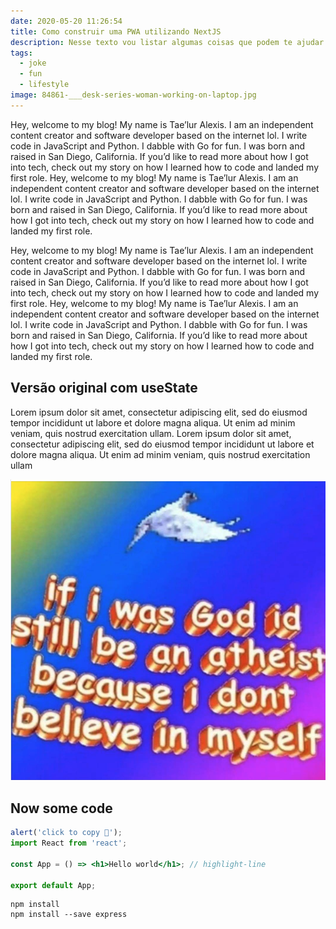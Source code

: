 ```yaml
---
date: 2020-05-20 11:26:54
title: Como construir uma PWA utilizando NextJS
description: Nesse texto vou listar algumas coisas que podem te ajudar nessa difícil (mas não impossível) missão de se atualizar no mundo de Desenvolvimento 😋
tags:
  - joke
  - fun
  - lifestyle
image: 84861-___desk-series-woman-working-on-laptop.jpg
---
```


Hey, welcome to my blog! My name is Tae’lur Alexis. I am an independent content creator and software developer based on the internet lol. I write code in JavaScript and Python. I dabble with Go for fun. I was born and raised in San Diego, California. If you’d like to read more about how I got into tech, check out my story on how I learned how to code and landed my first role. Hey, welcome to my blog! My name is Tae’lur Alexis. I am an independent content creator and software developer based on the internet lol. I write code in JavaScript and Python. I dabble with Go for fun. I was born and raised in San Diego, California. If you’d like to read more about how I got into tech, check out my story on how I learned how to code and landed my first role.

Hey, welcome to my blog! My name is Tae’lur Alexis. I am an independent content creator and software developer based on the internet lol. I write code in JavaScript and Python. I dabble with Go for fun. I was born and raised in San Diego, California. If you’d like to read more about how I got into tech, check out my story on how I learned how to code and landed my first role. Hey, welcome to my blog! My name is Tae’lur Alexis. I am an independent content creator and software developer based on the internet lol. I write code in JavaScript and Python. I dabble with Go for fun. I was born and raised in San Diego, California. If you’d like to read more about how I got into tech, check out my story on how I learned how to code and landed my first role.

## Versão original com useState

Lorem ipsum dolor sit amet, consectetur adipiscing elit, sed do eiusmod tempor incididunt ut labore et dolore magna aliqua. Ut enim ad minim veniam, quis nostrud exercitation ullam. Lorem ipsum dolor sit amet, consectetur adipiscing elit, sed do eiusmod tempor incididunt ut labore et dolore magna aliqua. Ut enim ad minim veniam, quis nostrud exercitation ullam

![joke](screen-shot-2020-05-19-at-14.31.24.png 'EPIC')

## Now some code

```jsx
alert('click to copy 💾');
import React from 'react';

const App = () => <h1>Hello world</h1>; // highlight-line

export default App;
```

```bash{promptUser: user}
npm install
npm install --save express
```
